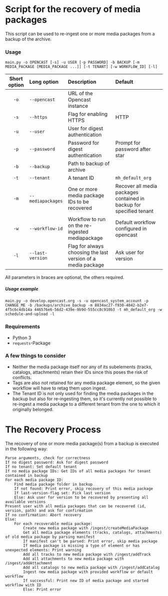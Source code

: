 # Script for the recovery of media packages

This script can be used to re-ingest one or more media packages from a backup of the archive.

### Usage

`main.py -o OPENCAST [-s] -u USER [-p PASSWORD] -b BACKUP [-m MEDIA_PACKAGE [MEDIA_PACKAGE ...]] [-t TENANT] [-w WORKFLOW_ID] [-l]`

| Short option    | Long option       | Description                                                  | Default                                                            |
| :-------------: | :---------------- | :----------------------------------------------------------- | :----------------------------------------------------------------- |
| `-o`            | `--opencast`      | URL of the Opencast instance                                 |                                                                    |
| `-s`            | `--https`         | Flag for enabling HTTPS                                      | HTTP                                                               |
| `-u`            | `--user`          | User for digest authentication                               |                                                                    |
| `-p`            | `--password`      | Password for digest authentication                           | Prompt for password after star                                     |
| `-b`            | `--backup`        | Path to backup of archive                                    |                                                                    |
| `-t`            | `--tenant`        | A tenant ID                                                  | `mh_default_org`                                                   |
| `-m`            | `--mediapackages` | One or more media package IDs to be recovered                | Recover all media packages contained in backup for specified tenant |
| `-w`            | `--workflow-id`   | Workflow to run on the re-ingested mediapackage              | Default workflow configured in opencast                            |
| `-l`            | `--last-version`  | Flag for always choosing the last version of a media package | Ask user for version                                               |

All parameters in braces are optional, the others required.

##### Usage example

    main.py -o develop.opencast.org -s -u opencast_system_account -p CHANGE_ME -b /backups/archive_backup -m 8834ac27-f930-4042-b2e7-4f5c6c4db14a 446576e6-56d2-439e-9b9d-555cc8c910b3 -t mh_default_org -w schedule-and-upload -l

### Requirements

- Python 3
- `requests`-Package

### A few things to consider

- Neither the media package itself nor any of its subelements (tracks, catalogs, attachments) retain their IDs since this poses the risk of conflicts.
- Tags are also not retained for any media package element, so the given workflow will have to retag them upon ingest.
- The Tenant ID is not only used for finding the media packages in the backup but also for re-ingesting them, so it's currently not possible to re-ingest a media package to a different tenant from the one to which it originally belonged.

# The Recovery Process

The recovery of one or more media package(s) from a backup is executed in the following way:

    Parse arguments, check for correctness
    If no digest password: Ask for digest password
    If no tenant: Set default tenant
    If no media package IDs: Get IDs of all media packages for tenant contained in backup
    For each media package ID:
        Find media package folder in backup
        If not found: Print error, skip recovery of this media package
        If last-version-flag set: Pick last version
        Else: Ask user for version to be recovered by presenting all available versions
    Present user with all media packages that can be recovered (id, version, path) and ask for confirmation
    If no confirmation: Abort recovery
    Else:
        For each recoverable media package:
            Create new media package with /ingest/createMediaPackage
            Get all media package elements (tracks, catalogs, attachments) of old media package by parsing manifest
            If manifest can't be parsed: Print error, skip media package
            If media package is missing a type of element or has unexpected elements: Print warning
            Add all tracks to new media package with /ingest/addTrack
            Add all attachments to new media package with /ingest/addAttachment
            Add all catalogs to new media package with /ingest/addCatalog
            Ingest new media package with provided workflow or default workflow
            If successful: Print new ID of media package and started workflow with ID
            Else: Print error
